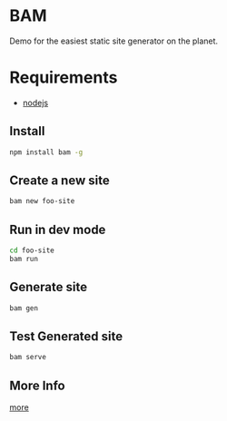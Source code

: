 # BAM

Demo for the easiest static site generator on the planet.

# Requirements

* [nodejs](http://nodejs.org)

## Install

``` sh
npm install bam -g
```

## Create a new site

``` sh
bam new foo-site
```

## Run in dev mode

``` sh
cd foo-site
bam run
```

## Generate site

``` sh
bam gen
```
## Test Generated site

``` sh
bam serve
```

## More Info

[more](http://github.com/beautifulnode/bam/wiki)




